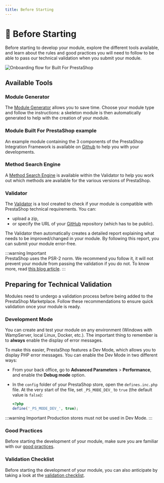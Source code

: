 ```yaml
---
title: Before Starting
---
```


# :flight_departure: Before Starting

Before starting to develop your module, explore the different tools available, and learn about the rules and good practices you will need to follow to be able to pass our technical validation when you submit your module.


![Onboarding flow for Built For PrestaShop](/assets/images/before-starting/onboarding-flow.png)

##  Available Tools

### Module Generator

The [Module Generator](https://validator.prestashop.com/generator) allows you to save time. Choose your module type and follow the instructions: a skeleton module is then automatically generated to help with the creation of your module.

### Module Built For PrestaShop example

An example module containing the 3 components of the PrestaShop Integration Framework is available on [Github](https://github.com/PrestaShopCorp/builtforjsexample) to help you with your developments.

### Method Search Engine

A [Method Search Engine](https://validator.prestashop.com/guide/) is available within the Validator to help you work out which methods are available for the various versions of PrestaShop.

### Validator

The [Validator](https://validator.prestashop.com) is a tool created to check if your module is compatible with PrestaShop technical requirements. You can:

- upload a zip,
- or specify the URL of your [GitHub](https://help.github.com/articles/create-a-repo/) repository (which has to be public).

The Validator then automatically creates a detailed report explaining what needs to be improved/changed in your module. By following this report, you can submit your module error-free.

:::warning Important  
PrestaShop uses the PSR-2 norm. We recommend you follow it, it will not prevent your module from passing the validation if you do not. To know more, read [this blog article](https://build.prestashop-project.org/news/prestashop-moves-to-psr-2/).
:::

## Preparing for Technical Validation

Modules need to undergo a validation process before being added to the PrestaShop Marketplace. Follow these recommendations to ensure quick validation once your module is ready.

### Development Mode

You can create and test your module on any environment (Windows with WampServer, local Linux, Docker, etc.). The important thing to remember is to **always** enable the display of error messages.

To make this easier, PrestaShop features a Dev Mode, which allows you to display PHP error messages. You can enable the Dev Mode in two different ways:  
- From your back office, go to **Advanced Parameters** > **Performance**, and enable the **Debug mode** option.
- In the `config` folder of your PrestaShop store, open the `defines.inc.php` file. At the very start of the file, set `_PS_MODE_DEV_` to `true` (the default value is `false`):

    ```php
    <?php
    define('_PS_MODE_DEV_', true);
    ```
:::warning Important
Production stores must not be used in Dev Mode.
:::

### Good Practices

Before starting the development of your module, make sure you are familiar with our [good practices](https://devdocs.prestashop-project.org/8/modules/creation/good-practices/).

### Validation Checklist

Before starting the development of your module, you can also anticipate by taking a look at the [validation checklist](https://devdocs.prestashop-project.org/1.7/modules/sell/techvalidation-checklist/).


